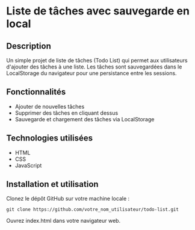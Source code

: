 # Liste de tâches avec sauvegarde en local
## Description
Un simple projet de liste de tâches (Todo List) qui permet aux utilisateurs d'ajouter des tâches à une liste. Les tâches sont sauvegardées dans le LocalStorage du navigateur pour une persistance entre les sessions.

## Fonctionnalités
- Ajouter de nouvelles tâches
- Supprimer des tâches en cliquant dessus
- Sauvegarde et chargement des tâches via LocalStorage

## Technologies utilisées
- HTML
- CSS
- JavaScript

## Installation et utilisation
Clonez le dépôt GitHub sur votre machine locale :
```
git clone https://github.com/votre_nom_utilisateur/todo-list.git
```
Ouvrez index.html dans votre navigateur web.